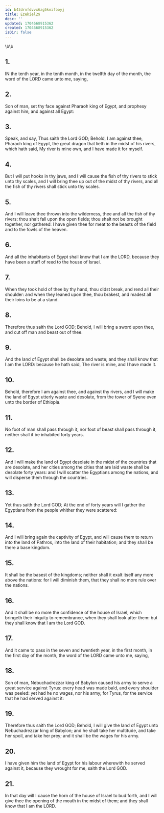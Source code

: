 ```yaml
---
id: b43drnfdvvx6ag5knifboyj
title: Ezekiel29
desc: ''
updated: 1704668915362
created: 1704668915362
isDir: false
---
```

\b\b
## 1.
IN the tenth year, in the tenth month, in the twelfth day of the month, the word of the LORD came unto me, saying,
## 2.
Son of man, set thy face against Pharaoh king of Egypt, and prophesy against him, and against all Egypt:
## 3.
Speak, and say, Thus saith the Lord GOD; Behold, I am against thee, Pharaoh king of Egypt, the great dragon that lieth in the midst of his rivers, which hath said, My river is mine own, and I have made it for myself.
## 4.
But I will put hooks in thy jaws, and I will cause the fish of thy rivers to stick unto thy scales, and I will bring thee up out of the midst of thy rivers, and all the fish of thy rivers shall stick unto thy scales.
## 5.
And I will leave thee thrown into the wilderness, thee and all the fish of thy rivers: thou shalt fall upon the open fields; thou shalt not be brought together, nor gathered: I have given thee for meat to the beasts of the field and to the fowls of the heaven.
## 6.
And all the inhabitants of Egypt shall know that I am the LORD, because they have been a staff of reed to the house of Israel.
## 7.
When they took hold of thee by thy hand, thou didst break, and rend all their shoulder: and when they leaned upon thee, thou brakest, and madest all their loins to be at a stand.
## 8.
Therefore thus saith the Lord GOD; Behold, I will bring a sword upon thee, and cut off man and beast out of thee.
## 9.
And the land of Egypt shall be desolate and waste; and they shall know that I am the LORD: because he hath said, The river is mine, and I have made it.
## 10.
Behold, therefore I am against thee, and against thy rivers, and I will make the land of Egypt utterly waste and desolate, from the tower of Syene even unto the border of Ethiopia.
## 11.
No foot of man shall pass through it, nor foot of beast shall pass through it, neither shall it be inhabited forty years.
## 12.
And I will make the land of Egypt desolate in the midst of the countries that are desolate, and her cities among the cities that are laid waste shall be desolate forty years: and I will scatter the Egyptians among the nations, and will disperse them through the countries.
## 13.
Yet thus saith the Lord GOD; At the end of forty years will I gather the Egyptians from the people whither they were scattered:
## 14.
And I will bring again the captivity of Egypt, and will cause them to return into the land of Pathros, into the land of their habitation; and they shall be there a base kingdom.
## 15.
It shall be the basest of the kingdoms; neither shall it exalt itself any more above the nations: for I will diminish them, that they shall no more rule over the nations.
## 16.
And it shall be no more the confidence of the house of Israel, which bringeth their iniquity to remembrance, when they shall look after them: but they shall know that I am the Lord GOD.
## 17.
And it came to pass in the seven and twentieth year, in the first month, in the first day of the month, the word of the LORD came unto me, saying,
## 18.
Son of man, Nebuchadrezzar king of Babylon caused his army to serve a great service against Tyrus: every head was made bald, and every shoulder was peeled: yet had he no wages, nor his army, for Tyrus, for the service that he had served against it:
## 19.
Therefore thus saith the Lord GOD; Behold, I will give the land of Egypt unto Nebuchadrezzar king of Babylon; and he shall take her multitude, and take her spoil, and take her prey; and it shall be the wages for his army.
## 20.
I have given him the land of Egypt for his labour wherewith he served against it, because they wrought for me, saith the Lord GOD.
## 21.
In that day will I cause the horn of the house of Israel to bud forth, and I will give thee the opening of the mouth in the midst of them; and they shall know that I am the LORD.
